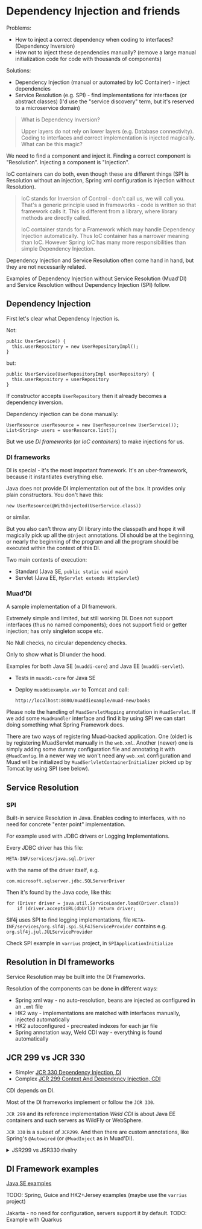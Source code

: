 # Dependency Injection and friends

Problems:

- How to inject a correct dependency when coding to interfaces? (Dependency Inversion)
- How not to inject these dependencies manually? (remove a large manual initialization code for code with thousands of components)

Solutions:

- Dependency Injection (manual or automated by IoC Container) - inject dependencies
- Service Resolution (e.g. SPI) - find implementations for interfaces (or abstract classes)
  (I'd use the "service discovery" term, but it's reserved to a microservice domain)

> What is Dependency Inversion?
> 
> Upper layers do not  rely on lower layers (e.g. Database connectivity).
> Coding to interfaces and correct implementation is injected magically.
> What can be this magic?

We need to find a component and inject it.
Finding a correct component is "Resolution".
Injecting a component is "Injection".

IoC containers can do both, even though these are different things (SPI is Resolution without an injection, 
Spring xml configuration is injection without Resolution).

> IoC stands for Inversion of Control - don't call us, we will call you.
> That's a generic principle used in frameworks - code is written so that framework calls it.
> This is different from a library, where library methods are directly called.
> 
> IoC container stands for a Framework which may handle Dependency Injection automatically.
> Thus IoC container has a narrower meaning than IoC. 
> However Spring IoC has many more responsibilities than simple Dependency Injection.

Dependency Injection and Service Resolution often come hand in hand, but they are not necessarily related.

Examples of Dependency Injection without Service Resolution (Muad'DI) 
and Service Resolution without Dependency Injection (SPI) follow.

## Dependency Injection

First let's clear what Dependency Injection is.

Not:

    public UserService() {
      this.userRepository = new UserRepositoryImpl();
    }

but:

    public UserService(UserRepositoryImpl userRepository) {
      this.userRepository = userRepository
    }

If constructor accepts `UserRepository` then it already becomes a dependency inversion.

Dependency injection can be done manually:

    UserResource userResource = new UserResource(new UserService());
    List<String> users = userResource.list();

But we use _DI frameworks_ (or _IoC containers_) to make injections for us. 

### DI frameworks

DI is special - it's the most important framework.
It's an uber-framework, because it instantiates everything else.

Java does not provide DI implementation out of the box.
It provides only plain constructors.
You don't have this:

    new UserResource(@WithInjected(UserService.class))

or similar.

But you also can't throw any DI library into the classpath and hope it will magically pick up all the `@Inject` annotations.
DI should be at the beginning, or nearly the beginning of the program and all the program should be executed within
the context of this DI.

Two main contexts of execution:

- Standard (Java SE, `public static void main`)
- Servlet (Java EE, `MyServlet extends HttpServlet`)

### Muad'DI

A sample implementation of a DI framework.

Extremely simple and limited, but still working DI.
Does not support interfaces (thus no named components);
does not support field or getter injection;
has only singleton scope etc.

No Null checks, no circular dependency checks.

Only to show what is DI under the hood.

Examples for both Java SE (`muaddi-core`) and Java EE (`muaddi-servlet`).

 - Tests in `muaddi-core` for Java SE
 - Deploy `muaddiexample.war` to Tomcat and call:

       http://localhost:8080/muaddiexample/muad-new/books

Please note the handling of `MuadServletMapping` annotation in `MuadServlet`.
If we add some `MuadHandler` interface and find it by using SPI we can start doing something what Spring Framework does.

There are two ways of registering Muad-backed application.
One (older) is by registering MuadServlet manually in the `web.xml`.
Another (newer) one is simply adding some dummy configuration file and annotating it with `@MuadConfig`.
In a newer way we won't need any `web.xml` configuration and Muad will be initialized by `MuadSerlvletContainerInitializer`
picked up by Tomcat by using SPI (see below).

## Service Resolution

### SPI

Built-in service Resolution in Java.
Enables coding to interfaces, with no need for concrete "enter point" implementation.

For example used with JDBC drivers or Logging Implementations.

Every JDBC driver has this file:

    META-INF/services/java.sql.Driver

with the name of the driver itself, e.g.

    com.microsoft.sqlserver.jdbc.SQLServerDriver

Then it's found by the Java code, like this:

    for (Driver driver = java.util.ServiceLoader.load(Driver.class))
        if (driver.acceptsURL(dbUrl)) return driver;

Slf4j uses SPI to find logging implementations, file `META-INF/services/org.slf4j.spi.SLF4JServiceProvider`
contains e.g. `org.slf4j.jul.JULServiceProvider`

Check SPI example in `varrius` project, in `SPIApplicationInitialize`

## Resolution in DI frameworks

Service Resolution may be built into the DI Frameworks.

Resolution of the components can be done in different ways:

- Spring xml way - no auto-resolution, beans are injected as configured in an `.xml` file
- HK2 way - implementations are matched with interfaces manually, injected automatically
- HK2 autoconfigured - precreated indexes for each jar file
- Spring annotation way, Weld CDI way - everything is found automatically

## JCR 299 vs JCR 330

 - Simpler [JCR 330 Dependency Injection, DI](https://jakarta.ee/specifications/dependency-injection/1.0/)
 - Complex [JCR 299 Context And Dependency Injection, CDI](https://jakarta.ee/specifications/cdi/3.0/)

CDI depends on DI.

Most of the DI frameworks implement or follow the `JCR 330`.

`JCR 299` and its reference implementation _Weld CDI_ is about Java EE containers and such servers as WildFly or WebSphere.

`JCR 330` is a subset of `JCR299`.
And then there are custom annotations, like Spring's `@Autowired` (or `@MuadInject` as in Muad'DI).

<details>
<summary>JSR299 vs JSR330 rivalry</summary>

There was an argument between JSR299 and JSR330 folks.
Here are some articles about it:

- [Guice angry at 299](https://groups.google.com/g/google-guice/c/UPt6ILpH_-o/m/LPad-WnzlfcJ)
- [299 angry at 330](https://in.relation.to/2009/05/07/comments-on-annotations-for-dependency-injection/)
- [299 is better than 330](https://in.relation.to/2009/06/11/jsr-299-proposed-final-draft-submitted/)
- [330 released, "too bad for 299"](http://blog.crazybob.org/2009/05/announcing-javaxinjectinject.html)
- [Asking for peaceful resolution](http://macstrac.blogspot.com/2009/03/jsr-299-contexts-and-dependency.html)
- [Peaceful resolution](https://blogs.infosupport.com/injecting-jsr330-into-jsr299/)
</details>


## DI Framework examples

[Java SE examples](https://github.com/Col-E/Useful-Things/tree/master/tutorials/dependency-injection)

TODO: Spring, Guice and HK2+Jersey examples (maybe use the `varrius` project)

Jakarta - no need for configuration, servers support it by default.
TODO: Example with Quarkus 

